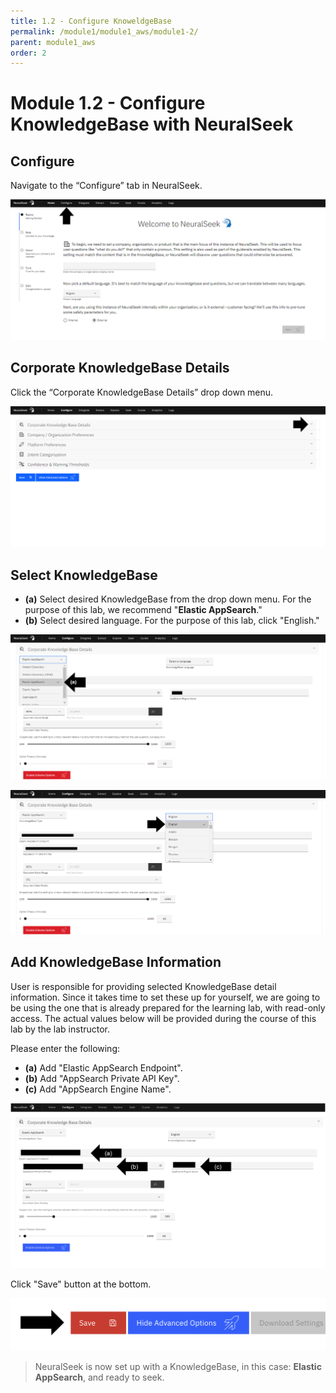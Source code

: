 ```yaml
---
title: 1.2 - Configure KnoweldgeBase
permalink: /module1/module1_aws/module1-2/
parent: module1_aws
order: 2
---
```


# Module 1.2 - Configure KnowledgeBase with NeuralSeek

## Configure

Navigate to the “Configure” tab in NeuralSeek.

![image1.4.1](images/image1.4.1.png)

## Corporate KnowledgeBase Details

Click the “Corporate KnowledgeBase Details” drop down menu. 

![image1.4.2](images/image1.4.2.png)

## Select KnowledgeBase

- **(a)** Select desired KnowledgeBase from the drop down menu. For the purpose of this lab, we recommend "**Elastic AppSearch**." 
- **(b)** Select desired language. For the purpose of this lab, click "English." 
  
![image1.4.3](images/image1.4.3_updated.png)

![image1.4.4](images/image1.4.4_updated.png)

## Add KnowledgeBase Information

User is responsible for providing selected KnowledgeBase detail information. Since it takes time to set these up for yourself, we are going to be using the one that is already prepared for the learning lab, with read-only access. The actual values below will be provided during the course of this lab by the lab instructor.

Please enter the following:

- **(a)** Add "Elastic AppSearch Endpoint".
- **(b)** Add "AppSearch Private API Key".
- **(c)** Add "AppSearch Engine Name".

![image1.4.5](images/image1.4.5.png)
 
Click "Save" button at the bottom.

![image1.4.6](images/image1.4.6.png)

> NeuralSeek is now set up with a KnowledgeBase, in this case: **Elastic AppSearch**, and ready to seek. 